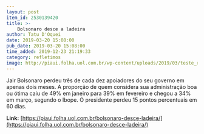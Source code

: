 ```yaml
---
layout: post
item_id: 2530139420
title: >-
    Bolsonaro desce a ladeira
author: Tatu D'Oquei
date: 2019-03-20 15:08:00
pub_date: 2019-03-20 15:08:00
time_added: 2019-12-23 21:19:33
category: refletimos
image: http://piaui.folha.uol.com.br/wp-content/uploads/2019/03/teste_redes_2003.jpg
---
```


Jair Bolsonaro perdeu três de cada dez apoiadores do seu governo em apenas dois meses. A proporção de quem considera sua administração boa ou ótima caiu de 49% em janeiro para 39% em fevereiro e chegou a 34% em março, segundo o Ibope. O presidente perdeu 15 pontos percentuais em 60 dias.

**Link:** [https://piaui.folha.uol.com.br/bolsonaro-desce-ladeira/](https://piaui.folha.uol.com.br/bolsonaro-desce-ladeira/)


